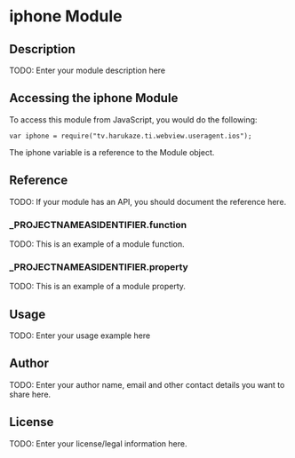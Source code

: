 # iphone Module

## Description

TODO: Enter your module description here

## Accessing the iphone Module

To access this module from JavaScript, you would do the following:

	var iphone = require("tv.harukaze.ti.webview.useragent.ios");

The iphone variable is a reference to the Module object.	

## Reference

TODO: If your module has an API, you should document
the reference here.

### ___PROJECTNAMEASIDENTIFIER__.function

TODO: This is an example of a module function.

### ___PROJECTNAMEASIDENTIFIER__.property

TODO: This is an example of a module property.

## Usage

TODO: Enter your usage example here

## Author

TODO: Enter your author name, email and other contact
details you want to share here. 

## License

TODO: Enter your license/legal information here.
